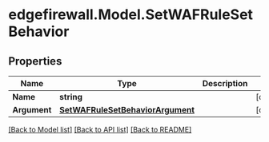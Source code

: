 # edgefirewall.Model.SetWAFRuleSetBehavior

## Properties

Name | Type | Description | Notes
------------ | ------------- | ------------- | -------------
**Name** | **string** |  | [optional] 
**Argument** | [**SetWAFRuleSetBehaviorArgument**](SetWAFRuleSetBehaviorArgument.md) |  | [optional] 

[[Back to Model list]](../README.md#documentation-for-models) [[Back to API list]](../README.md#documentation-for-api-endpoints) [[Back to README]](../README.md)

